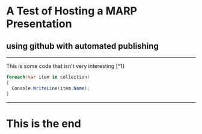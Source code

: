 # A Test of Hosting a MARP Presentation
## using github with automated publishing

---

This is some code that isn't very interesting [^1}
```csharp
foreach(var item in collection)
{
  Console.WriteLine(item.Name);
}
```

[^1]: well it might be depending on what you're interested in

---
# This is the end
